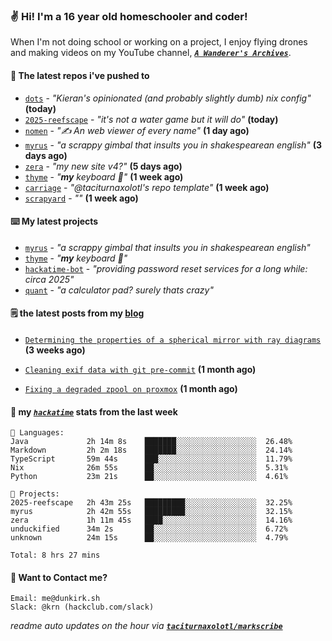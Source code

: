 ### ✌️ Hi! I'm a 16 year old homeschooler and coder!

When I'm not doing school or working on a project, I enjoy flying drones and making videos on my YouTube channel, [**_`A Wanderer's Archives`_**](https://youtube.com/@wanderer.archives).

#### 👷 The latest repos i've pushed to

- [`dots`](https://github.com/taciturnaxolotl/dots) - _"Kieran's opinionated (and probably slightly dumb) nix config"_ **(today)**
- [`2025-reefscape`](https://github.com/df1317/2025-reefscape) - _"it's not a water game but it will do"_ **(today)**
- [`nomen`](https://github.com/aramshiva/nomen) - _"✍️ An web viewer of every name"_ **(1 day ago)**
- [`myrus`](https://github.com/taciturnaxolotl/myrus) - _"a scrappy gimbal that insults you in shakespearean english"_ **(3 days ago)**
- [`zera`](https://github.com/taciturnaxolotl/zera) - _"my new site v4?"_ **(5 days ago)**
- [`thyme`](https://github.com/taciturnaxolotl/thyme) - _"**my** keyboard 🫶"_ **(1 week ago)**
- [`carriage`](https://github.com/taciturnaxolotl/carriage) - _"@taciturnaxolotl's repo template"_ **(1 week ago)**
- [`scrapyard`](https://github.com/hackclub/scrapyard) - _""_ **(1 week ago)**

#### ⌨️ My latest projects

- [`myrus`](https://github.com/taciturnaxolotl/myrus) - _"a scrappy gimbal that insults you in shakespearean english"_
- [`thyme`](https://github.com/taciturnaxolotl/thyme) - _"**my** keyboard 🫶"_
- [`hackatime-bot`](https://github.com/taciturnaxolotl/hackatime-bot) - _"providing password reset services for a long while: circa 2025"_
- [`quant`](https://github.com/taciturnaxolotl/quant) - _"a calculator pad? surely thats crazy"_

#### 🗒️ the latest posts from my [blog](https://dunkirk.sh)

- [`Determining the properties of a spherical mirror with ray diagrams`](https://dunkirk.sh/blog/spherical-ray-diagrams/) **(3 weeks ago)**

- [`Cleaning exif data with git pre-commit`](https://dunkirk.sh/blog/remove-exif-git-hook/) **(1 month ago)**

- [`Fixing a degraded zpool on proxmox`](https://dunkirk.sh/blog/degraded-zpool-proxmox/) **(1 month ago)**



#### 📡 my [_`hackatime`_](https://waka.hackclub.com) stats from the last week

```text
💾 Languages:
Java             2h 14m 8s    ███████░░░░░░░░░░░░░░░░░░  26.48%
Markdown         2h 2m 18s    ███████░░░░░░░░░░░░░░░░░░  24.14%
TypeScript       59m 44s      ███░░░░░░░░░░░░░░░░░░░░░░  11.79%
Nix              26m 55s      ██░░░░░░░░░░░░░░░░░░░░░░░  5.31%
Python           23m 21s      ██░░░░░░░░░░░░░░░░░░░░░░░  4.61%

💼 Projects:
2025-reefscape   2h 43m 25s   █████████░░░░░░░░░░░░░░░░  32.25%
myrus            2h 42m 55s   █████████░░░░░░░░░░░░░░░░  32.15%
zera             1h 11m 45s   ████░░░░░░░░░░░░░░░░░░░░░  14.16%
unduckified      34m 2s       ██░░░░░░░░░░░░░░░░░░░░░░░  6.72%
unknown          24m 15s      ██░░░░░░░░░░░░░░░░░░░░░░░  4.79%

Total: 8 hrs 27 mins
```

#### 📮 Want to Contact me?

```text
Email: me@dunkirk.sh
Slack: @krn (hackclub.com/slack)
```

_readme auto updates on the hour via [**`taciturnaxolotl/markscribe`**](https://github.com/taciturnaxolotl/markscribe)_
